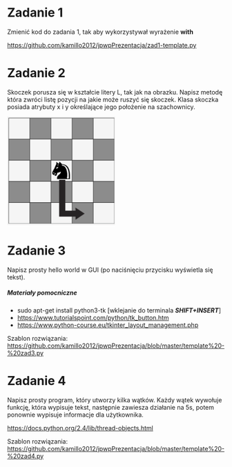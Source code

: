 # Zadanie 1
Zmienić kod do zadania 1, tak aby wykorzystywał wyrażenie __with__

https://github.com/kamillo2012/jpwpPrezentacja/zad1-template.py

# Zadanie 2
Skoczek porusza się w kształcie litery L, tak jak na obrazku.
Napisz metodę która zwróci listę pozycji na jakie może ruszyć się skoczek. 
Klasa skoczka posiada atrybuty x i y określające jego położenie na szachownicy.

<img width="250" src="https://github.com/kamillo2012/jpwpPrezentacja/blob/master/skoczek-ruch.png" alt="Skoczek"/>

# Zadanie 3
Napisz prosty hello world w GUI (po naciśnięciu przycisku wyświetla się tekst).

##### Materiały pomocniczne
* sudo apt-get install python3-tk [wklejanie do terminala ___SHIFT+INSERT___]
* https://www.tutorialspoint.com/python/tk_button.htm
* https://www.python-course.eu/tkinter_layout_management.php

Szablon rozwiązania: https://github.com/kamillo2012/jpwpPrezentacja/blob/master/template%20-%20zad3.py

# Zadanie 4
Napisz prosty program, który utworzy kilka wątków. Każdy wątek wywołuje funkcję, która wypisuje tekst, następnie zawiesza działanie na 5s, potem ponownie wypisuje informacje dla użytkownika.

https://docs.python.org/2.4/lib/thread-objects.html

Szablon rozwiązania: https://github.com/kamillo2012/jpwpPrezentacja/blob/master/template%20-%20zad4.py
